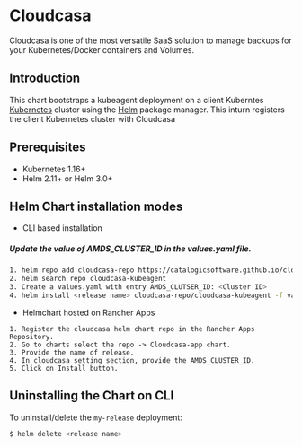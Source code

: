 # Cloudcasa
Cloudcasa is one of the most versatile SaaS solution to manage backups for your Kubernetes/Docker containers and Volumes.

## Introduction

This chart bootstraps a kubeagent deployment on a client Kuberntes [Kubernetes](http://kubernetes.io) cluster using the [Helm](https://helm.sh) package manager. This inturn registers the client Kubernetes cluster with Cloudcasa

## Prerequisites

- Kubernetes 1.16+
- Helm 2.11+ or Helm 3.0+

## Helm Chart installation modes

- CLI based installation
##### Update the value of AMDS_CLUSTER_ID in the values.yaml file.

```bash
1. helm repo add cloudcasa-repo https://catalogicsoftware.github.io/cloudcasa-kubeagent
2. helm search repo cloudcasa-kubeagent
3. Create a values.yaml with entry AMDS_CLUTSER_ID: <Cluster ID>
4. helm install <release name> cloudcasa-repo/cloudcasa-kubeagent -f values.yaml
```
- Helmchart hosted on Rancher Apps

```
1. Register the cloudcasa helm chart repo in the Rancher Apps Repository.
2. Go to charts select the repo -> Cloudcasa-app chart.
3. Provide the name of release. 
4. In cloudcasa setting section, provide the AMDS_CLUSTER_ID.
5. Click on Install button.
```

## Uninstalling the Chart on CLI

To uninstall/delete the `my-release` deployment:

```bash
$ helm delete <release name>
```
